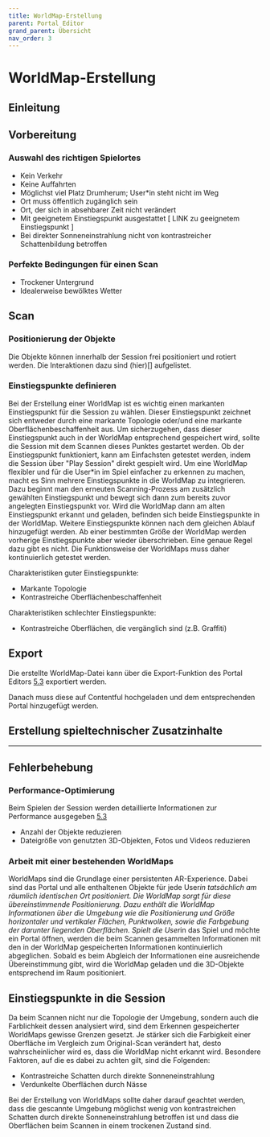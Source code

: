 ```yaml
---
title: WorldMap-Erstellung
parent: Portal Editor
grand_parent: Übersicht
nav_order: 3
---
```


# WorldMap-Erstellung

## Einleitung


## Vorbereitung

### Auswahl des richtigen Spielortes
- Kein Verkehr
- Keine Auffahrten
- Möglichst viel Platz Drumherum; User*in steht nicht im Weg
- Ort muss öffentlich zugänglich sein
- Ort, der sich in absehbarer Zeit nicht verändert
- Mit geeignetem Einstiegspunkt ausgestattet [ LINK zu geeignetem Einstiegspunkt ]
- Bei direkter Sonneneinstrahlung nicht von kontrastreicher Schattenbildung betroffen


### Perfekte Bedingungen für einen Scan
- Trockener Untergrund
- Idealerweise bewölktes Wetter


## Scan
### Positionierung der Objekte
Die Objekte können innerhalb der Session frei positioniert und rotiert werden. Die Interaktionen dazu sind (hier)[] aufgelistet.


### Einstiegspunkte definieren

Bei der Erstellung einer WorldMap ist es wichtig einen markanten Einstiegspunkt für die Session zu wählen. Dieser Einstiegspunkt zeichnet sich entweder durch eine markante Topologie oder/und eine markante Oberflächenbeschaffenheit aus. Um sicherzugehen, dass dieser Einstiegspunkt auch in der WorldMap entsprechend gespeichert wird, sollte die Session mit dem Scannen dieses Punktes gestartet werden. Ob der Einstiegspunkt funktioniert, kann am Einfachsten getestet werden, indem die Session über "Play Session" direkt gespielt wird. Um eine WorldMap flexibler und für die User*in im Spiel einfacher zu erkennen zu machen, macht es Sinn mehrere Einstiegspunkte in die WorldMap zu integrieren. Dazu beginnt man den erneuten Scanning-Prozess am zusätzlich gewählten Einstiegspunkt und bewegt sich dann zum bereits zuvor angelegten Einstiegspunkt vor. Wird die WorldMap dann am alten Einstiegspunkt erkannt und geladen, befinden sich beide Einstiegspunkte in der WorldMap. Weitere Einstiegspunkte können nach dem gleichen Ablauf hinzugefügt werden. Ab einer bestimmten Größe der WorldMap werden vorherige Einstiegspunkte aber wieder überschrieben. Eine genaue Regel dazu gibt es nicht. Die Funktionsweise der WorldMaps muss daher kontinuierlich getestet werden.

Charakteristiken guter Einstiegspunkte:
* Markante Topologie
* Kontrastreiche Oberflächenbeschaffenheit

Charakteristiken schlechter Einstiegspunkte:
* Kontrastreiche Oberflächen, die vergänglich sind (z.B. Graffiti)


## Export
Die erstellte WorldMap-Datei kann über die Export-Funktion des Portal Editors [5.3](3.2-app-aufbau.html#worldmap-details) exportiert werden.

Danach muss diese auf Contentful hochgeladen und dem entsprechenden Portal hinzugefügt werden.

## Erstellung spieltechnischer Zusatzinhalte


---

## Fehlerbehebung

### Performance-Optimierung

Beim Spielen der Session werden detaillierte Informationen zur Performance ausgegeben [5.3](3.2-benutzung.html#ar-session)

- Anzahl der Objekte reduzieren
- Dateigröße von genutzten 3D-Objekten, Fotos und Videos reduzieren
















### Arbeit mit einer bestehenden WorldMaps

WorldMaps sind die Grundlage einer persistenten AR-Experience. Dabei sind das Portal und alle enthaltenen Objekte für jede User*in tatsächlich am räumlich identischen Ort positioniert. Die WorldMap sorgt für diese übereinstimmende Positionierung. Dazu enthält die WorldMap Informationen über die Umgebung wie die Positionierung und Größe horizontaler und vertikaler Flächen, Punktwolken, sowie die Farbgebung der darunter liegenden Oberflächen. Spielt die User*in das Spiel und möchte ein Portal öffnen, werden die beim Scannen gesammelten Informationen mit den in der WorldMap gespeicherten Informationen kontinuierlich abgeglichen. Sobald es beim Abgleich der Informationen eine ausreichende Übereinstimmung gibt, wird die WorldMap geladen und die 3D-Objekte entsprechend im Raum positioniert.


## Einstiegspunkte in die Session






Da beim Scannen nicht nur die Topologie der Umgebung, sondern auch die Farblichkeit dessen analysiert wird, sind dem Erkennen gespeicherter WorldMaps gewisse Grenzen gesetzt. Je stärker sich die Farbigkeit einer Oberfläche im Vergleich zum Original-Scan verändert hat, desto wahrscheinlicher wird es, dass die WorldMap nicht erkannt wird. Besondere Faktoren, auf die es dabei zu achten gilt, sind die Folgenden:
* Kontrastreiche Schatten durch direkte Sonneneinstrahlung
* Verdunkelte Oberflächen durch Nässe

Bei der Erstellung von WorldMaps sollte daher darauf geachtet werden, dass die gescannte Umgebung möglichst wenig von kontrastreichen Schatten durch direkte Sonneneinstrahlung betroffen ist und dass die Oberflächen beim Scannen in einem trockenen Zustand sind.
